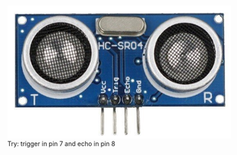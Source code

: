 <img src = "https://raw.githubusercontent.com/tritechsc/arduino/master/ultrasonic/hc-sr04.png">
Try:  trigger in pin 7 and echo in pin 8
